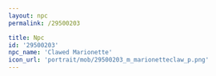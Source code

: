 ```yaml
---
layout: npc
permalink: /29500203

title: Npc
id: '29500203'
npc_name: 'Clawed Marionette'
icon_url: 'portrait/mob/29500203_m_marionetteclaw_p.png'
---
```

